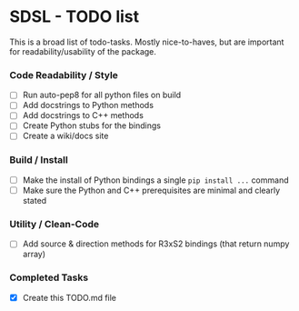 # SDSL - TODO list
This is a broad list of todo-tasks.
Mostly nice-to-haves, but are important for readability/usability of the package.

### Code Readability / Style
- [ ] Run auto-pep8 for all python files on build
- [ ] Add docstrings to Python methods
- [ ] Add docstrings to C++ methods
- [ ] Create Python stubs for the bindings
- [ ] Create a wiki/docs site

### Build / Install
- [ ] Make the install of Python bindings a single `pip install ...` command
- [ ] Make sure the Python and C++ prerequisites are minimal and clearly stated

### Utility / Clean-Code
- [ ] Add source & direction methods for R3xS2 bindings (that return numpy array)

### Completed Tasks
- [x] Create this TODO.md file
